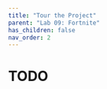 ```yaml
---
title: "Tour the Project"
parent: "Lab 09: Fortnite"
has_children: false
nav_order: 2
---
```


# TODO
